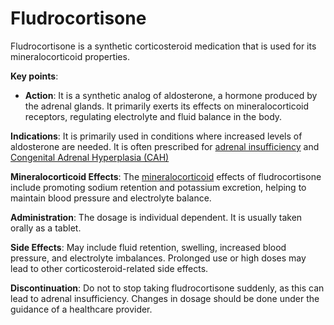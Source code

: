 # Fludrocortisone

Fludrocortisone is a synthetic corticosteroid medication that is used for its mineralocorticoid properties.

**Key points**:

* **Action**: It is a synthetic analog of aldosterone, a hormone produced by the adrenal glands. It primarily exerts its effects on mineralocorticoid receptors, regulating electrolyte and fluid balance in the body.

**Indications**: It is primarily used in conditions where increased levels of aldosterone are needed. It is often prescribed for [adrenal insufficiency](../adrenal-insufficiency/) and [Congenital Adrenal Hyperplasia (CAH)](../congenital-adrenal-hyperplasia/)

**Mineralocorticoid Effects**: The [mineralocorticoid](../mineralocorticoid/) effects of fludrocortisone include promoting sodium retention and potassium excretion, helping to maintain blood pressure and electrolyte balance.

**Administration**: The dosage is individual dependent. It is usually taken orally as a tablet.

**Side Effects**: May include fluid retention, swelling, increased blood pressure, and electrolyte imbalances. Prolonged use or high doses may lead to other corticosteroid-related side effects.

**Discontinuation**: Do not to stop taking fludrocortisone suddenly, as this can lead to adrenal insufficiency. Changes in dosage should be done under the guidance of a healthcare provider.

